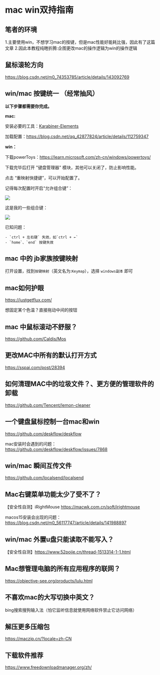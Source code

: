 # mac win双持指南

## 笔者的环境

1.主要使用win，不想学习mac的按键，但是mac性能好能耗比强，因此有了这篇文章
2.因此本教程纯瞎折腾:企图更改mac的操作逻辑为win的操作逻辑



## 鼠标滚轮方向

https://blog.csdn.net/m0_74353785/article/details/143092769



## win/mac 按键统一 （经常抽风）

**以下步骤都需要你完成。**

**mac:**

安装必要的工具：[Karabiner-Elements](https://karabiner-elements.pqrs.org/) 

加载配置：https://blog.csdn.net/qq_42877824/article/details/112759347



**win：**

下载powerToys：https://learn.microsoft.com/zh-cn/windows/powertoys/

下载完毕后打开 "键盘管理器" 模块，其他可以关闭了，防止影响性能。

点击 “重映射快捷键”，可以开始配置了。

记得每次配置时开启“允许组合键”：

![](/pto/2.png)



这是我的一些组合键：

![](/pto/3.png)

已知问题：

	- `ctrl + 左右键` 失效，如`ctrl + ←`
	- `home`、`end` 按键失效



## mac 中的 jb家族按键映射

打开设置，找到`按键映射`（英文名为:`Keymap`），选择 `windows副本` 即可





## mac如何护眼

https://justgetflux.com/

想固定某个色温？直接拖动中间的按钮




## mac 中鼠标滚动不舒服？

https://github.com/Caldis/Mos




## 更改MAC中所有的默认打开方式

https://sspai.com/post/28394



## 如何清理MAC中的垃圾文件？、更方便的管理软件的卸载

https://github.com/Tencent/lemon-cleaner



## 一个键盘鼠标控制一台mac和win

https://github.com/deskflow/deskflow

mac安装时会遇到的问题：https://github.com/deskflow/deskflow/issues/7868



## win/mac 瞬间互传文件

https://github.com/localsend/localsend



## Mac右键菜单功能太少了受不了？

【安全性自测】iRightMouse https://macwk.com.cn/soft/irightmouse

macos15安装会出现的问题：https://blog.csdn.net/m0_56117747/article/details/141988897



## win/mac 外置u盘只能读取不能写入？

【安全性自测】https://www.52pojie.cn/thread-1513314-1-1.html



## Mac想管理电脑的所有应用程序的联网？

https://objective-see.org/products/lulu.html



## 不喜欢mac的大写切换中英文？

bing搜索搜狗输入法（怕它监听信息就使用网络软件禁止它访问网络）



## 解压更多压缩包

https://maczip.cn/?locale=zh-CN

## 下载软件推荐
https://www.freedownloadmanager.org/zh/
